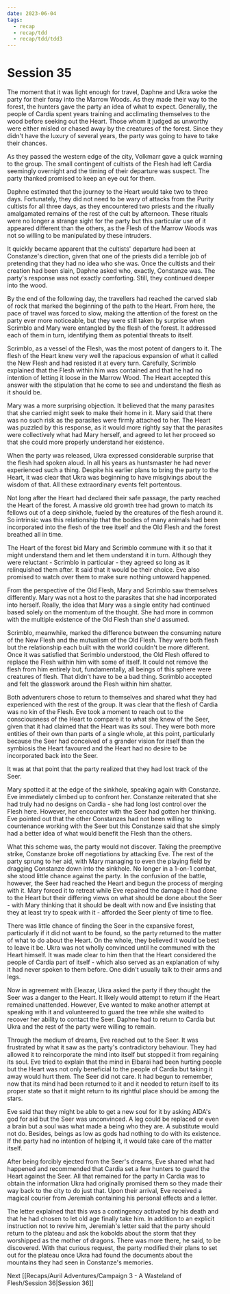```yaml
---
date: 2023-06-04
tags:
  - recap
  - recap/tdd
  - recap/tdd/tdd3
---
```

# Session 35

The moment that it was light enough for travel, Daphne and Ukra woke the party for their foray into the Marrow Woods. As they made their way to the forest, the hunters gave the party an idea of what to expect. Generally, the people of Cardia spent years training and acclimating themselves to the wood before seeking out the Heart. Those whom it judged as unworthy were either misled or chased away by the creatures of the forest. Since they didn't have the luxury of several years, the party was going to have to take their chances.

As they passed the western edge of the city, Volkmarr gave a quick warning to the group. The small contingent of cultists of the Flesh had left Cardia seemingly overnight and the timing of their departure was suspect. The party thanked promised to keep an eye out for them.

Daphne estimated that the journey to the Heart would take two to three days. Fortunately, they did not need to be wary of attacks from the Purity cultists for all three days, as they encountered two priests and the ritually amalgamated remains of the rest of the cult by afternoon. These rituals were no longer a strange sight for the party but this particular use of it appeared different than the others, as the Flesh of the Marrow Woods was not so willing to be manipulated by these intruders.

It quickly became apparent that the cultists' departure had been at Constanze's direction, given that one of the priests did a terrible job of pretending that they had no idea who she was. Once the cultists and their creation had been slain, Daphne asked who, exactly, Constanze was. The party's response was not exactly comforting. Still, they continued deeper into the wood.

By the end of the following day, the travellers had reached the carved slab of rock that marked the beginning of the path to the Heart. From here, the pace of travel was forced to slow, making the attention of the forest on the party ever more noticeable, but they were still taken by surprise when Scrimblo and Mary were entangled by the flesh of the forest. It addressed each of them in turn, identifying them as potential threats to itself.

Scrimblo, as a vessel of the Flesh, was the most potent of dangers to it. The flesh of the Heart knew very well the rapacious expansion of what it called the New Flesh and had resisted it at every turn. Carefully, Scrimblo explained that the Flesh within him was contained and that he had no intention of letting it loose in the Marrow Wood. The Heart accepted this answer with the stipulation that he come to see and understand the flesh as it should be.

Mary was a more surprising objection. It believed that the many parasites that she carried might seek to make their home in it. Mary said that there was no such risk as the parasites were firmly attached to her. The Heart was puzzled by this response, as it would more rightly say that the parasites were collectively what had Mary herself, and agreed to let her proceed so that she could more properly understand her existence.

When the party was released, Ukra expressed considerable surprise that the flesh had spoken aloud. In all his years as huntsmaster he had never experienced such a thing. Despite his earlier plans to bring the party to the Heart, it was clear that Ukra was beginning to have misgivings about the wisdom of that. All these extraordinary events felt portentous.

Not long after the Heart had declared their safe passage, the party reached the Heart of the forest. A massive old growth tree had grown to match its fellows out of a deep sinkhole, fueled by the creatures of the flesh around it. So intrinsic was this relationship that the bodies of many animals had been incorporated into the flesh of the tree itself and the Old Flesh and the forest breathed all in time.

The Heart of the forest bid Mary and Scrimblo commune with it so that it might understand them and let them understand it in turn. Although they were reluctant - Scrimblo in particular - they agreed so long as it relinquished them after. It said that it would be their choice. Eve also promised to watch over them to make sure nothing untoward happened.

From the perspective of the Old Flesh, Mary and Scrimblo saw themselves differently. Mary was not a host to the parasites that she had incorporated into herself. Really, the idea that Mary was a single entity had continued based solely on the momentum of the thought. She had more in common with the multiple existence of the Old Flesh than she'd assumed.

Scrimblo, meanwhile, marked the difference between the consuming nature of the New Flesh and the mutualism of the Old Flesh. They were both flesh but the relationship each built with the world couldn't be more different. Once it was satisfied that Scrimblo understood, the Old Flesh offered to replace the Flesh within him with some of itself. It could not remove the flesh from him entirely but, fundamentally, all beings of this sphere were creatures of flesh. That didn't have to be a bad thing. Scrimblo accepted and felt the glasswork around the Flesh within him shatter.

Both adventurers chose to return to themselves and shared what they had experienced with the rest of the group. It was clear that the flesh of Cardia was no kin of the Flesh. Eve took a moment to reach out to the consciousness of the Heart to compare it to what she knew of the Seer, given that it had claimed that the Heart was its soul. They were both more entities of their own than parts of a single whole, at this point, particularly because the Seer had conceived of a grander vision for itself than the symbiosis the Heart favoured and the Heart had no desire to be incorporated back into the Seer.

It was at that point that the party realized that they had lost track of the Seer.

Mary spotted it at the edge of the sinkhole, speaking again with Constanze. Eve immediately climbed up to confront her. Constanze reiterated that she had truly had no designs on Cardia - she had long lost control over the Flesh here. However, her encounter with the Seer had gotten her thinking. Eve pointed out that the other Constanzes had not been willing to countenance working with the Seer but this Constanze said that she simply had a better idea of what would benefit the Flesh than the others.

What this scheme was, the party would not discover. Taking the preemptive strike, Constanze broke off negotiations by attacking Eve. The rest of the party sprung to her aid, with Mary managing to even the playing field by dragging Constanze down into the sinkhole. No longer in a 1-on-1 combat, she stood little chance against the party. In the confusion of the battle, however, the Seer had reached the Heart and begun the process of merging with it. Mary forced it to retreat while Eve repaired the damage it had done to the Heart but their differing views on what should be done about the Seer - with Mary thinking that it should be dealt with now and Eve insisting that they at least try to speak with it - afforded the Seer plenty of time to flee.

There was little chance of finding the Seer in the expansive forest, particularly if it did not want to be found, so the party returned to the matter of what to do about the Heart. On the whole, they believed it would be best to leave it be. Ukra was not wholly convinced until he communed with the Heart himself. It was made clear to him then that the Heart considered the people of Cardia part of itself - which also served as an explanation of why it had never spoken to them before. One didn't usually talk to their arms and legs.

Now in agreement with Eleazar, Ukra asked the party if they thought the Seer was a danger to the Heart. It likely would attempt to return if the Heart remained unattended. However, Eve wanted to make another attempt at speaking with it and volunteered to guard the tree while she waited to recover her ability to contact the Seer. Daphne had to return to Cardia but Ukra and the rest of the party were willing to remain.

Through the medium of dreams, Eve reached out to the Seer. It was frustrated by what it saw as the party's contradictory behaviour. They had allowed it to reincorporate the mind into itself but stopped it from regaining its soul. Eve tried to explain that the mind in Elbarai had been hurting people but the Heart was not only beneficial to the people of Cardia but taking it away would hurt them. The Seer did not care. It had begun to remember, now that its mind had been returned to it and it needed to return itself to its proper state so that it might return to its rightful place should be among the stars.

Eve said that they might be able to get a new soul for it by asking AIDA's god for aid but the Seer was unconvinced. A leg could be replaced or even a brain but a soul was what made a being who they are. A substitute would not do. Besides, beings as low as gods had nothing to do with its existence. If the party had no intention of helping it, it would take care of the matter itself.

After being forcibly ejected from the Seer's dreams, Eve shared what had happened and recommended that Cardia set a few hunters to guard the Heart against the Seer. All that remained for the party in Cardia was to obtain the information Ukra had originally promised them so they made their way back to the city to do just that. Upon their arrival, Eve received a magical courier from Jeremiah containing his personal effects and a letter.

The letter explained that this was a contingency activated by his death and that he had chosen to let old age finally take him. In addition to an explicit instruction not to revive him, Jeremiah's letter said that the party should return to the plateau and ask the kobolds about the storm that they worshipped as the mother of dragons. There was more there, he said, to be discovered. With that curious request, the party modified their plans to set out for the plateau once Ukra had found the documents about the mountains they had seen in Constanze's memories.

Next
[[Recaps/Auril Adventures/Campaign 3 - A Wasteland of Flesh/Session 36|Session 36]]